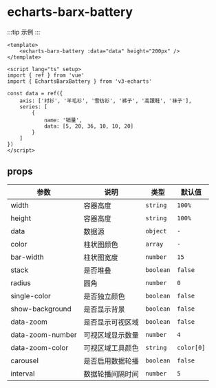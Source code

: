 <script lang="ts" setup>
import EchartsBarxBattery from '@/echarts/barx/echarts-barx-battery.vue'
</script>

# echarts-barx-battery

:::tip 示例
<echarts-barx-battery />
:::

```vue
<template>
    <echarts-barx-battery :data="data" height="200px" />
</template>

<script lang="ts" setup>
import { ref } from 'vue'
import { EchartsBarxBattery } from 'v3-echarts'

const data = ref({
    axis: ['衬衫', '羊毛衫', '雪纺衫', '裤子', '高跟鞋', '袜子'],
    series: [
        {
            name: '销量',
            data: [5, 20, 36, 10, 10, 20]
        }
    ]
})
</script>
```

## props

| 参数             | 说明             | 类型      | 默认值     |
| ---------------- | ---------------- | --------- | ---------- |
| width            | 容器高度         | `string`  | `100%`     |
| height           | 容器高度         | `string`  | `100%`     |
| data             | 数据源           | `object`  | `-`        |
| color            | 柱状图颜色       | `array`   | `-`        |
| bar-width        | 柱状图宽度       | `number`  | `15`       |
| stack            | 是否堆叠         | `boolean` | `false`    |
| radius           | 圆角             | `number`  | `0`        |
| single-color     | 是否独立颜色     | `boolean` | `false`    |
| show-background  | 是否显示背景     | `boolean` | `false`    |
| data-zoom        | 是否显示可视区域 | `boolean` | `false`    |
| data-zoom-number | 可视区域显示数量 | `number`  | `4`        |
| data-zoom-color  | 可视区域工具颜色 | `string`  | `color[0]` |
| carousel         | 是否启用数据轮播 | `boolean` | `false`    |
| interval         | 数据轮播间隔时间 | `number`  | `5`        |
